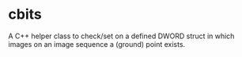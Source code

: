 cbits
=====

A C++ helper class to check/set on a defined DWORD struct in which images on an image sequence a (ground) point exists.
